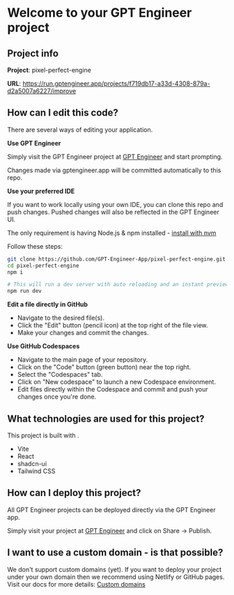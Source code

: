 # Welcome to your GPT Engineer project

## Project info

**Project**: pixel-perfect-engine

**URL**: https://run.gptengineer.app/projects/f719db17-a33d-4308-879a-d2a5007a6227/improve

## How can I edit this code?

There are several ways of editing your application.

**Use GPT Engineer**

Simply visit the GPT Engineer project at [GPT Engineer](https://gptengineer.app/projects/f719db17-a33d-4308-879a-d2a5007a6227/improve) and start prompting.

Changes made via gptengineer.app will be committed automatically to this repo.

**Use your preferred IDE**

If you want to work locally using your own IDE, you can clone this repo and push changes. Pushed changes will also be reflected in the GPT Engineer UI.

The only requirement is having Node.js & npm installed - [install with nvm](https://github.com/nvm-sh/nvm#installing-and-updating)

Follow these steps:

```sh
git clone https://github.com/GPT-Engineer-App/pixel-perfect-engine.git
cd pixel-perfect-engine
npm i

# This will run a dev server with auto reloading and an instant preview.
npm run dev
```

**Edit a file directly in GitHub**

- Navigate to the desired file(s).
- Click the "Edit" button (pencil icon) at the top right of the file view.
- Make your changes and commit the changes.

**Use GitHub Codespaces**

- Navigate to the main page of your repository.
- Click on the "Code" button (green button) near the top right.
- Select the "Codespaces" tab.
- Click on "New codespace" to launch a new Codespace environment.
- Edit files directly within the Codespace and commit and push your changes once you're done.

## What technologies are used for this project?

This project is built with .

- Vite
- React
- shadcn-ui
- Tailwind CSS

## How can I deploy this project?

All GPT Engineer projects can be deployed directly via the GPT Engineer app.

Simply visit your project at [GPT Engineer](https://gptengineer.app/projects/f719db17-a33d-4308-879a-d2a5007a6227/improve) and click on Share -> Publish.

## I want to use a custom domain - is that possible?

We don't support custom domains (yet). If you want to deploy your project under your own domain then we recommend using Netlify or GitHub pages. Visit our docs for more details: [Custom domains](https://docs.gptengineer.app/tips-tricks/custom-domain/)
